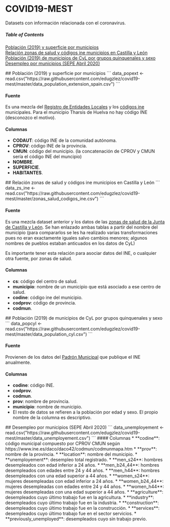 # COVID19-MEST
Datasets con información relacionada con el coronavirus.

##### Table of Contents  
[Población (2019) y superficie por municipios](#popext)  
[Relación zonas de salud y códigos ine municipios en Castilla y León](#data_zs_ine)  
[Población (2019) de municipios de CyL por grupos quinquenales y sexo](#data_popcyl)  
[Desempleo por municipios (SEPE Abril 2020)](#data_unemployement)  


<a name="popext"/>
## Población (2019) y superficie por municipios
```
data_popext <- read.csv("https://raw.githubusercontent.com/edugzlez/covid19-mest/master/data_population_extension_spain.csv")
```

#### Fuente
Es una mezcla del <a href="https://ssweb.seap.minhap.es/REL/frontend/inicio/municipios/all/all">Registro de Entidades Locales</a> y los <a href="https://www.ine.es/daco/daco42/codmun/codmunmapa.htm">códigos ine</a> municipales. Para el municipio Tharsis de Huelva no hay código INE (desconozco el motivo).

#### Columnas
* **CODAUT**: código INE de la comunidad autónoma.
* **CPROV**: código INE de la provincia.
* **CMUN**: código del municipio. (la concatenación de CPROV y CMUN sería el código INE del muncipio)
* **NOMBRE**.
* **SUPERFICIE**.
* **HABITANTES**.

<a name="data_zs_ine"/>
## Relación zonas de salud y códigos ine municipios en Castilla y León
```
data_zs_ine <- read.csv("https://raw.githubusercontent.com/edugzlez/covid19-mest/master/zonas_salud_codigos_ine.csv")
```

#### Fuente
Es una mezcla dataset anterior y los datos de las <a href="https://analisis.datosabiertos.jcyl.es/explore/dataset/tasa-enfermos-acumulados-por-areas-de-salud/table/?disjunctive.zbs_geo">zonas de salud de la Junta de Castilla y León</a>. Se han enlazado ambas tablas a partir del nombre del municipio (para compararlos se les ha realizado varias transformaciones pues no eran exactamente iguales salvo cambios menores; algunos nombres de pueblos estaban anticuados en los datos de CyL)

Es importante tener esta relación para asociar datos del INE, o cualquier otra fuente, por zonas de salud.

#### Columnas
* **cs**: código del centro de salud.
* **municipio**: nombre de un municipio que está asociado a ese centro de salud.
* **codine**: código ine del municipio.
* **codprov**: código de provincia.
* **codmun**.

<a name="data_popcyl"/>
## Población (2019) de municipios de CyL por grupos quinquenales y sexo
```
data_popcyl <- read.csv("https://raw.githubusercontent.com/edugzlez/covid19-mest/master/data_population_cyl.csv")
```

#### Fuente
Provienen de los datos del <a href="https://ine.es/dynt3/inebase/es/index.htm?padre=517&capsel=525">Padrón Municipal</a> que publique el INE anualmente.

#### Columnas
* **codine**: código INE.
* **codprov**.
* **codmun**.
* **prov**: nombre de provincia.
* **municipio**: nombre de municipio.
* El resto de datos se refieren a la población por edad y sexo. El propio nombre de la columna es descriptivo.


<a name="data_unemployement"/>
## Desempleo por municipios (SEPE Abril 2020)
```
data_unemployement <- read.csv("https://raw.githubusercontent.com/edugzlez/covid19-mest/master/data_unemployement.csv")
```
#### Columnas
* **codine**: código municipal compuesto por CPROV	CMUN según https://www.ine.es/daco/daco42/codmun/codmunmapa.htm
* **prov**: nombre de la provincia.
* **location**: nombre del municipio.
* **unemployement**: desempleo total registrado.
* **men_s24**: hombres desempleados con edad inferior a 24 años.
* **men_b24_44**: hombres desempleados con edades entre 24 y 44 años.
* **men_h44**: hombres desempleados con una edad superior a 44 años.
* **women_s24**: mujeres desempleadas con edad inferior a 24 años.
* **women_b24_44**: mujeres desempleadas con edades entre 24 y 44 años.
* **women_h44**: mujeres desempleadas con una edad superior a 44 años.
* **agriculture**: desempleados cuyo último trabajo fue en la agricultura.
* **industry**: desempleados cuyo último trabajo fue en la industria.
* **construction**: desempleados cuyo último trabajo fue en la construcción.
* **services**: desempleados cuyo último trabajo fue en el sector servicios.
* **previously_unemployed**: desempleados cuyo sin trabajo previo.



